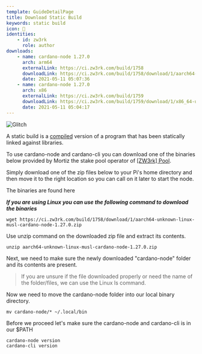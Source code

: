 ```yaml
---
template: GuideDetailPage
title: Download Static Build
keywords: static build
icon: 📡 
identities: 
    - id: zw3rk
      role: author
downloads:
    - name: cardano-node 1.27.0
      arch: arm64
      externalLink: https://ci.zw3rk.com/build/1758
      downloadLink: https://ci.zw3rk.com/build/1758/download/1/aarch64-unknown-linux-musl-cardano-node-1.27.0.zip
      date: 2021-05-11 05:07:36
    - name: cardano-node 1.27.0
      arch: x86
      externalLink: https://ci.zw3rk.com/build/1759
      downloadLink: https://ci.zw3rk.com/build/1759/download/1/x86_64-unknown-linux-musl-cardano-node-1.27.0.zip
      date: 2021-05-11 05:04:17
---
```


![Glitch](https://github.com/armada-alliance/assets/blob/gh-pages/static-glitch.jpeg?raw=true)

A static build is a [compiled](https://en.wikipedia.org/wiki/Compiler) version of a program that has been statically linked against libraries.

To use cardano-node and cardano-cli you can download one of the binaries below provided by Mortiz the stake pool operator of [[ZW3rk] Pool](/en/identities/zw3rk.md). 

Simply download one of the zip files below to your Pi's home directory and then move it to the right location so you can call on it later to start the node.

The binaries are found here 

***If you are using Linux you can use the following command to download the binaries***
```
wget https://ci.zw3rk.com/build/1758/download/1/aarch64-unknown-linux-musl-cardano-node-1.27.0.zip
```

Use unzip command on the downloaded zip file and extract its contents.

```
unzip aarch64-unknown-linux-musl-cardano-node-1.27.0.zip
```

Next, we need to make sure the newly downloaded "cardano-node" folder and its contents are present.

> If you are unsure if the file downloaded properly or need the name of the folder/files, we can use the Linux ls command.

Now we need to move the cardano-node folder into our local binary directory.

```
mv cardano-node/* ~/.local/bin
```

Before we proceed let's make sure the cardano-node and cardano-cli is in our $PATH

```
cardano-node version
cardano-cli version
```